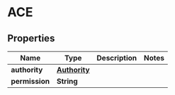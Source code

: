 
# ACE

## Properties
Name | Type | Description | Notes
------------ | ------------- | ------------- | -------------
**authority** | [**Authority**](Authority.md) |  | 
**permission** | **String** |  | 



